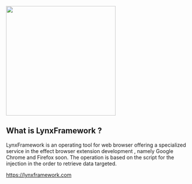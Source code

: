 <img src="http://s32.postimg.org/klkb35lx1/logo_modal.png" width="300px">

## What is LynxFramework ?

LynxFramework is an operating tool for web browser offering a specialized service in the effect browser extension development , namely Google Chrome and Firefox soon. The operation is based on the script for the injection in the order to retrieve data targeted.

https://lynxframework.com
